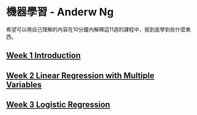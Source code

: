 # 機器學習 - Anderw Ng
希望可以用自己理解的內容在10分鐘內解釋這11週的課程中，我到底學到些什麼東西。


## [Week 1 Introduction](https://github.com/htaiwan/note-andrew-machine-learning/blob/master/Week/Week1.md)
## [Week 2 Linear Regression with Multiple Variables](https://github.com/htaiwan/note-andrew-machine-learning/blob/master/Week/Week2.md)
## [Week 3 Logistic Regression](https://github.com/htaiwan/note-andrew-machine-learning/blob/master/Week/Week3.md)

